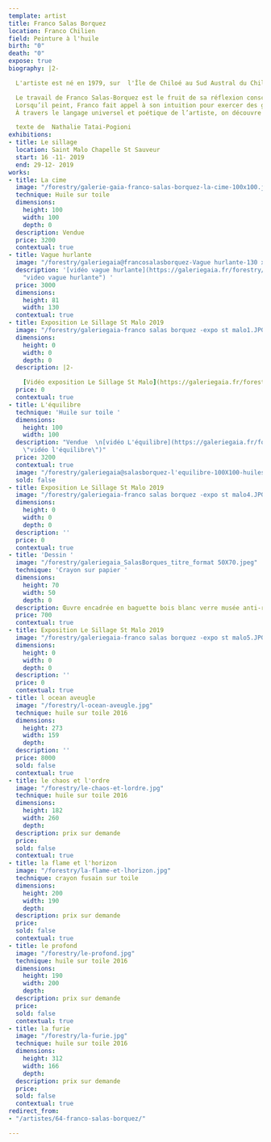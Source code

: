 ```yaml
---
template: artist
title: Franco Salas Borquez
location: Franco Chilien
field: Peinture à l'huile
birth: "0"
death: "0"
expose: true
biography: |2-

  L'artiste est né en 1979, sur  l'Île de Chiloé au Sud Austral du Chili.

  Le travail de Franco Salas-Borquez est le fruit de sa réflexion consciente et inconsciente envers le monde et le caractère amorale de la nature, au delà de la dichotomie du bien et du mal. C'est donc presque naturellement et instinctivement que le peintre développe son travail à travers la thématique de la mer déchainée.
  Lorsqu’il peint, Franco fait appel à son intuition pour exercer des gestes chargés de force et de tension. Sa liberté d’artiste s’exprime alors dans toute cette révolte et peu à peu la mer prend vie, les vagues hurlent telles des âmes. Ensuite, l’agitation créatrice laisse place à la patience, telle une méditation qui permet de ressentir l’intensité de l’instant. L’étape finale du tableau est une sorte de recommencement, l’artiste se détache de ses peurs et de sa rigueur technique. Avec ces derniers gestes, il dessine la force du vent qui libère la mer de sa propre colère.
  À travers le langage universel et poétique de l’artiste, on découvre la peinture comme force créatrice et destructive où seule la beauté peut être sauvée.

  texte de  Nathalie Tatai-Pogioni
exhibitions:
- title: Le sillage
  location: Saint Malo Chapelle St Sauveur
  start: 16 -11- 2019
  end: 29-12- 2019
works:
- title: La cime
  image: "/forestry/galerie-gaia-franco-salas-borquez-la-cime-100x100.jpg"
  technique: Huile sur toile
  dimensions:
    height: 100
    width: 100
    depth: 0
  description: Vendue
  price: 3200
  contextual: true
- title: Vague hurlante
  image: "/forestry/galeriegaia@francosalasborquez-Vague hurlante-130 x 81 2019.jpg"
  description: '[vidéo vague hurlante](https://galeriegaia.fr/forestry/galeriegaia@borquezvaguehurlante.mp4
    "video vague hurlante") '
  price: 3000
  dimensions:
    height: 81
    width: 130
  contextual: true
- title: Exposition Le Sillage St Malo 2019
  image: "/forestry/galeriegaia-franco salas borquez -expo st malo1.JPG"
  dimensions:
    height: 0
    width: 0
    depth: 0
  description: |2-

    [Vidéo exposition Le Sillage St Malo](https://galeriegaia.fr/forestry/galeriegaia-Franco Salas Borquez Expo Saint-Malo V.m4v "video Franco Franco Salas Borquez")
  price: 0
  contextual: true
- title: L'équilibre
  technique: 'Huile sur toile '
  dimensions:
    height: 100
    width: 100
  description: "Vendue  \n[vidéo L'équilibre](https://galeriegaia.fr/forestry/galeriegaia@salasborquez-equilibre.mp4
    \"vidéo l'équilibre\")"
  price: 3200
  contextual: true
  image: "/forestry/galeriegaia@salasborquez-l'equilibre-100X100-huilesurtoile.JPG"
  sold: false
- title: Exposition Le Sillage St Malo 2019
  image: "/forestry/galeriegaia-franco salas borquez -expo st malo4.JPG"
  dimensions:
    height: 0
    width: 0
    depth: 0
  description: ''
  price: 0
  contextual: true
- title: 'Dessin '
  image: "/forestry/galeriegaia_SalasBorques_titre_format 50X70.jpeg"
  technique: 'Crayon sur papier '
  dimensions:
    height: 70
    width: 50
    depth: 0
  description: Œuvre encadrée en baguette bois blanc verre musée anti-reflet
  price: 700
  contextual: true
- title: Exposition Le Sillage St Malo 2019
  image: "/forestry/galeriegaia-franco salas borquez -expo st malo5.JPG"
  dimensions:
    height: 0
    width: 0
    depth: 0
  description: ''
  price: 0
  contextual: true
- title: l ocean aveugle
  image: "/forestry/l-ocean-aveugle.jpg"
  technique: huile sur toile 2016
  dimensions:
    height: 273
    width: 159
    depth: 
  description: ''
  price: 8000
  sold: false
  contextual: true
- title: le chaos et l'ordre
  image: "/forestry/le-chaos-et-lordre.jpg"
  technique: huile sur toile 2016
  dimensions:
    height: 182
    width: 260
    depth: 
  description: prix sur demande
  price: 
  sold: false
  contextual: true
- title: la flame et l'horizon
  image: "/forestry/la-flame-et-lhorizon.jpg"
  technique: crayon fusain sur toile
  dimensions:
    height: 200
    width: 190
    depth: 
  description: prix sur demande
  price: 
  sold: false
  contextual: true
- title: le profond
  image: "/forestry/le-profond.jpg"
  technique: huile sur toile 2016
  dimensions:
    height: 190
    width: 200
    depth: 
  description: prix sur demande
  price: 
  sold: false
  contextual: true
- title: la furie
  image: "/forestry/la-furie.jpg"
  technique: huile sur toile 2016
  dimensions:
    height: 312
    width: 166
    depth: 
  description: prix sur demande
  price: 
  sold: false
  contextual: true
redirect_from:
- "/artistes/64-franco-salas-borquez/"

---
```

